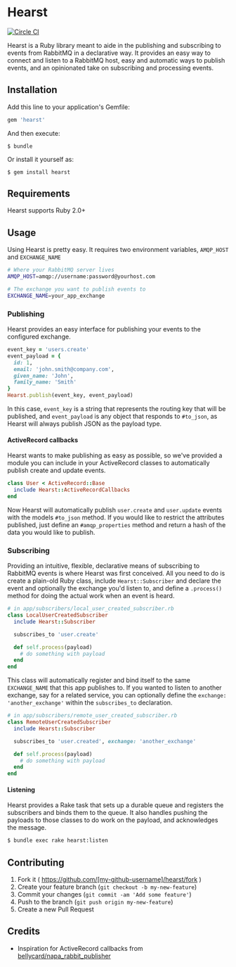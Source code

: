 # Hearst

[![Circle CI](https://circleci.com/gh/PackageZen/hearst.svg?style=svg&circle-token=60466a464e84b27f1c78ab0e75545567db0ee9c4)](https://circleci.com/gh/PackageZen/hearst)

Hearst is a Ruby library meant to aide in the publishing and subscribing to events from RabbitMQ in a declarative way. It provides an easy way to connect and listen to a RabbitMQ host, easy and automatic ways to publish events, and an opinionated take on subscribing and processing events.

## Installation

Add this line to your application's Gemfile:

```ruby
gem 'hearst'
```

And then execute:

    $ bundle

Or install it yourself as:

    $ gem install hearst

## Requirements

Hearst supports Ruby 2.0+

## Usage

Using Hearst is pretty easy. It requires two environment variables, `AMQP_HOST` and `EXCHANGE_NAME`

```sh
# Where your RabbitMQ server lives
AMQP_HOST=amqp://username:password@yourhost.com

# The exchange you want to publish events to
EXCHANGE_NAME=your_app_exchange
```

### Publishing

Hearst provides an easy interface for publishing your events to the configured exchange.

```ruby
event_key = 'users.create'
event_payload = {
  id: 1,
  email: 'john.smith@company.com',
  given_name: 'John',
  family_name: 'Smith'
}
Hearst.publish(event_key, event_payload)
```

In this case, `event_key` is a string that represents the routing key that will be published, and `event_payload` is any object that responds to `#to_json`, as Hearst will always publish JSON as the payload type.

#### ActiveRecord callbacks

Hearst wants to make publishing as easy as possible, so we've provided a module you can include in your ActiveRecord classes to automatically publish create and update events.

```ruby
class User < ActiveRecord::Base
  include Hearst::ActiveRecordCallbacks
end
```

Now Hearst will automatically publish `user.create` and `user.update` events with the models `#to_json` method. If you would like to restrict the attributes published, just define an `#amqp_properties` method and return a hash of the data you would like to publish.

### Subscribing

Providing an intuitive, flexible, declarative means of subscribing to RabbitMQ events is where Hearst was first conceived. All you need to do is create a plain-old Ruby class, include `Hearst::Subscriber` and declare the event and optionally the exchange you'd listen to, and define a `.process()` method for doing the actual work when an event is heard.

```ruby
# in app/subscribers/local_user_created_subscriber.rb
class LocalUserCreatedSubscriber
  include Hearst::Subscriber

  subscribes_to 'user.create'

  def self.process(payload)
    # do something with payload
  end
end
```

This class will automatically register and bind itself to the same `EXCHANGE_NAME` that this app publishes to. If you wanted to listen to another exchange, say for a related service, you can optionally define the `exchange: 'another_exchange'` within the `subscribes_to` declaration.

```ruby
# in app/subscribers/remote_user_created_subscriber.rb
class RemoteUserCreatedSubscriber
  include Hearst::Subscriber

  subscribes_to 'user.created', exchange: 'another_exchange'

  def self.process(payload)
    # do something with payload
  end
end
```

#### Listening

Hearst provides a Rake task that sets up a durable queue and registers the subscribers and binds them to the queue. It also handles pushing the payloads to those classes to do work on the payload, and acknowledges the message.

```sh
$ bundle exec rake hearst:listen
```

## Contributing

1. Fork it ( https://github.com/[my-github-username]/hearst/fork )
2. Create your feature branch (`git checkout -b my-new-feature`)
3. Commit your changes (`git commit -am 'Add some feature'`)
4. Push to the branch (`git push origin my-new-feature`)
5. Create a new Pull Request

## Credits

- Inspiration for ActiveRecord callbacks from [bellycard/napa_rabbit_publisher](https://github.com/bellycard/napa_rabbit_publisher)
